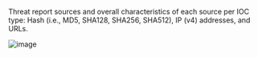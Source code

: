 
Threat report sources and overall characteristics of each source per IOC type: Hash (i.e., MD5, SHA128, SHA256, SHA512), IP (v4) addresses, and URLs.

![image](https://github.com/TIPCE/TIPCE/assets/160275708/95f949eb-814e-41ea-be6b-e043a28a5d98)
